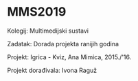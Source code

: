 # MMS2019
Kolegij: Multimedijski sustavi

Zadatak: Dorada projekta ranijih godina

Projekt: Igrica - Kviz, Ana Mimica, 2015./'16.

Projekt dorađivala: Ivona Raguž
